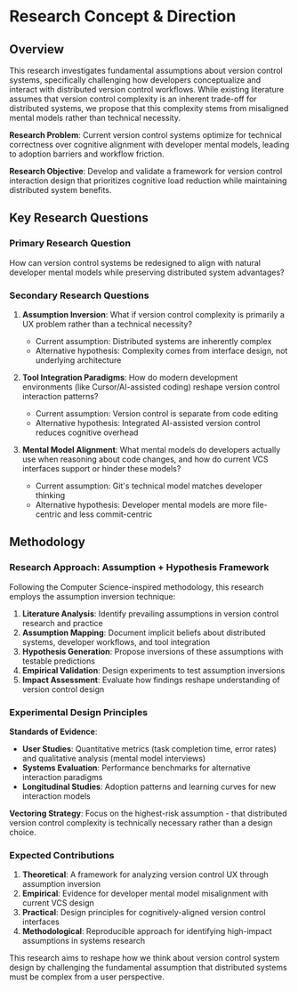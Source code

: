 

# Research Concept & Direction

## Overview

This research investigates fundamental assumptions about version control systems, specifically challenging how developers conceptualize and interact with distributed version control workflows. While existing literature assumes that version control complexity is an inherent trade-off for distributed systems, we propose that this complexity stems from misaligned mental models rather than technical necessity.

**Research Problem**: Current version control systems optimize for technical correctness over cognitive alignment with developer mental models, leading to adoption barriers and workflow friction.

**Research Objective**: Develop and validate a framework for version control interaction design that prioritizes cognitive load reduction while maintaining distributed system benefits.

## Key Research Questions

### Primary Research Question
How can version control systems be redesigned to align with natural developer mental models while preserving distributed system advantages?

### Secondary Research Questions
1. **Assumption Inversion**: What if version control complexity is primarily a UX problem rather than a technical necessity?
   - Current assumption: Distributed systems are inherently complex
   - Alternative hypothesis: Complexity comes from interface design, not underlying architecture

2. **Tool Integration Paradigms**: How do modern development environments (like Cursor/AI-assisted coding) reshape version control interaction patterns?
   - Current assumption: Version control is separate from code editing
   - Alternative hypothesis: Integrated AI-assisted version control reduces cognitive overhead

3. **Mental Model Alignment**: What mental models do developers actually use when reasoning about code changes, and how do current VCS interfaces support or hinder these models?
   - Current assumption: Git's technical model matches developer thinking
   - Alternative hypothesis: Developer mental models are more file-centric and less commit-centric

## Methodology

### Research Approach: Assumption + Hypothesis Framework

Following the Computer Science-inspired methodology, this research employs the assumption inversion technique:

1. **Literature Analysis**: Identify prevailing assumptions in version control research and practice
2. **Assumption Mapping**: Document implicit beliefs about distributed systems, developer workflows, and tool integration
3. **Hypothesis Generation**: Propose inversions of these assumptions with testable predictions
4. **Empirical Validation**: Design experiments to test assumption inversions
5. **Impact Assessment**: Evaluate how findings reshape understanding of version control design

### Experimental Design Principles

**Standards of Evidence**: 
- **User Studies**: Quantitative metrics (task completion time, error rates) and qualitative analysis (mental model interviews)
- **Systems Evaluation**: Performance benchmarks for alternative interaction paradigms
- **Longitudinal Studies**: Adoption patterns and learning curves for new interaction models

**Vectoring Strategy**: Focus on the highest-risk assumption - that distributed version control complexity is technically necessary rather than a design choice.

### Expected Contributions

1. **Theoretical**: A framework for analyzing version control UX through assumption inversion
2. **Empirical**: Evidence for developer mental model misalignment with current VCS design  
3. **Practical**: Design principles for cognitively-aligned version control interfaces
4. **Methodological**: Reproducible approach for identifying high-impact assumptions in systems research

This research aims to reshape how we think about version control system design by challenging the fundamental assumption that distributed systems must be complex from a user perspective.

